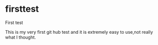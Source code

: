 # firsttest
First test

This is my very first git hub test and it is extremely easy to use,not really what I thought.
